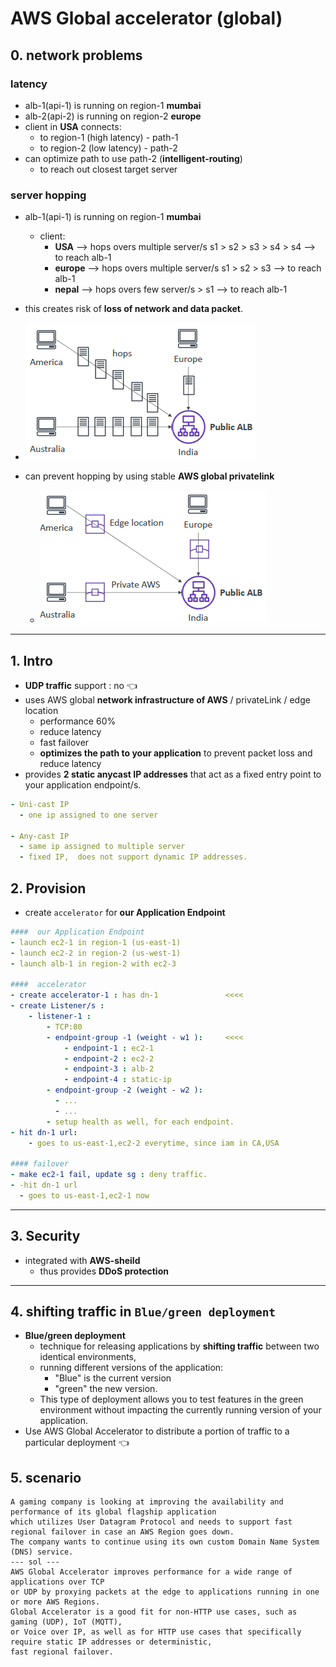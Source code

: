 # AWS Global accelerator (global)

## 0. network problems
### latency
- alb-1(api-1) is running on region-1 **mumbai**
- alb-2(api-2) is running on region-2 **europe**
- client in **USA** connects: 
  - to region-1 (high latency) - path-1
  - to region-2 (low latency)  - path-2
- can optimize path to use path-2 (**intelligent-routing**)
  - to reach out closest target server

### server hopping
- alb-1(api-1) is running on region-1 **mumbai**
  - client: 
    - **USA** --> hops overs multiple server/s s1 > s2 > s3 > s4 > s4 --> to reach alb-1
    - **europe** --> hops overs multiple server/s s1 > s2 > s3 --> to reach alb-1
    - **nepal** --> hops overs few server/s > s1 --> to reach alb-1
- this creates risk of **loss of network and data packet**. 
- ![img.png](../99_img/CF/ga/img.png)

- can prevent hopping by using stable **AWS global privatelink**
  - ![img_1.png](../99_img/CF/ga/img_1.png)
---
## 1. Intro
- **UDP traffic** support : no :point_left:
- uses AWS global **network infrastructure of AWS** / privateLink / edge location
  - performance 60% 
  - reduce latency
  - fast failover
  - **optimizes the path to your application** to prevent packet loss and reduce latency 
- provides **2 static anycast IP addresses** that act as a fixed entry point to your application endpoint/s.
```yaml
- Uni-cast IP
  - one ip assigned to one server

- Any-cast IP
  - same ip assigned to multiple server
  - fixed IP,  does not support dynamic IP addresses.
```

## 2. Provision
- create `accelerator` for **our Application Endpoint**
```yaml
####  our Application Endpoint
- launch ec2-1 in region-1 (us-east-1)
- launch ec2-2 in region-2 (us-west-1)
- launch alb-1 in region-2 with ec2-3
  
####  accelerator
- create accelerator-1 : has dn-1               <<<<
- create Listener/s :
    - listener-1 : 
        - TCP:80
        - endpoint-group -1 (weight - w1 ):     <<<< 
            - endpoint-1 : ec2-1 
            - endpoint-2 : ec2-2
            - endpoint-3 : alb-2
            - endpoint-4 : static-ip 
        - endpoint-group -2 (weight - w2 ):  
          - ...
          - ...
        - setup health as well, for each endpoint.
- hit dn-1 url:
    - goes to us-east-1,ec2-2 everytime, since iam in CA,USA

#### failover
- make ec2-1 fail, update sg : deny traffic.
- -hit dn-1 url
  - goes to us-east-1,ec2-1 now
```

---
## 3. Security
- integrated with **AWS-sheild**
  - thus provides **DDoS protection**

--- 
## 4. shifting traffic in `Blue/green deployment`
- **Blue/green deployment** 
  - technique for releasing applications by **shifting traffic** between two identical environments,
  - running different versions of the application: 
    - "Blue" is the current version 
    - "green" the new version.
  - This type of deployment allows you to test features in the green environment without impacting the currently running version of your application. 
- Use AWS Global Accelerator to distribute a portion of traffic to a particular deployment :point_left:
 
## 5. scenario
```
A gaming company is looking at improving the availability and performance of its global flagship application 
which utilizes User Datagram Protocol and needs to support fast regional failover in case an AWS Region goes down. 
The company wants to continue using its own custom Domain Name System (DNS) service.
--- sol ---
AWS Global Accelerator improves performance for a wide range of applications over TCP 
or UDP by proxying packets at the edge to applications running in one or more AWS Regions. 
Global Accelerator is a good fit for non-HTTP use cases, such as gaming (UDP), IoT (MQTT), 
or Voice over IP, as well as for HTTP use cases that specifically require static IP addresses or deterministic, 
fast regional failover.
```